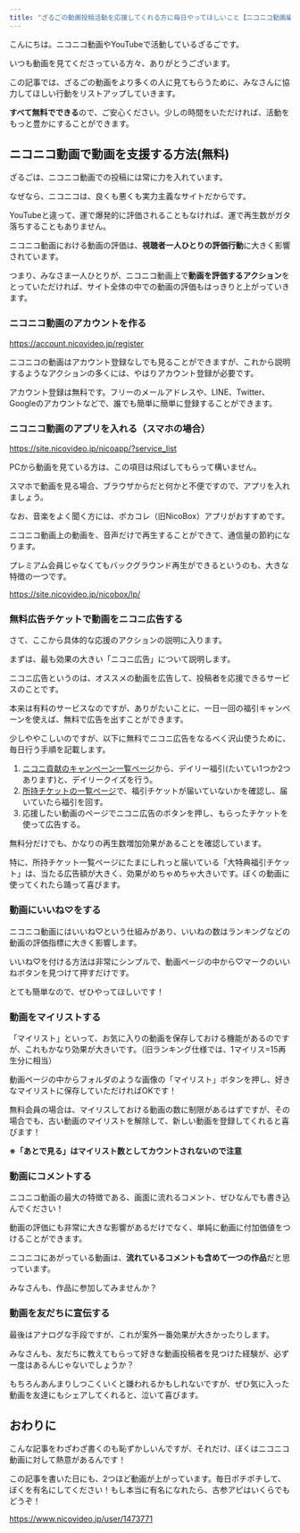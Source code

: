 ```yaml
---
title: "ざるごの動画投稿活動を応援してくれる方に毎日やってほしいこと【ニコニコ動画編】"
---
```


こんにちは。ニコニコ動画やYouTubeで活動しているざるごです。

いつも動画を見てくださっている方々、ありがとうございます。

この記事では、ざるごの動画をより多くの人に見てもらうために、みなさんに協力してほしい行動をリストアップしていきます。

**すべて無料でできる**ので、ご安心ください。少しの時間をいただければ、活動をもっと豊かにすることができます。

## ニコニコ動画で動画を支援する方法(無料)

ざるごは、ニコニコ動画での投稿には常に力を入れています。

なぜなら、ニコニコは、良くも悪くも実力主義なサイトだからです。

YouTubeと違って、運で爆発的に評価されることもなければ、運で再生数がガタ落ちすることもありません。

ニコニコ動画における動画の評価は、**視聴者一人ひとりの評価行動**に大きく影響されています。

つまり、みなさま一人ひとりが、ニコニコ動画上で**動画を評価するアクション**をとっていただければ、サイト全体の中での動画の評価もはっきりと上がっていきます。

### ニコニコ動画のアカウントを作る

https://account.nicovideo.jp/register

ニコニコの動画はアカウント登録なしでも見ることができますが、これから説明するようなアクションの多くには、やはりアカウント登録が必要です。

アカウント登録は無料です。フリーのメールアドレスや、LINE、Twitter、Googleのアカウントなどで、誰でも簡単に簡単に登録することができます。

### ニコニコ動画のアプリを入れる（スマホの場合）

https://site.nicovideo.jp/nicoapp/?service_list

PCから動画を見ている方は、この項目は飛ばしてもらって構いません。

スマホで動画を見る場合、ブラウザからだと何かと不便ですので、アプリを入れましょう。

なお、音楽をよく聞く方には、ボカコレ（旧NicoBox）アプリがおすすめです。

ニコニコ動画上の動画を、音声だけで再生することができて、通信量の節約になります。

プレミアム会員じゃなくてもバックグラウンド再生ができるというのも、大きな特徴の一つです。

https://site.nicovideo.jp/nicobox/lp/

### 無料広告チケットで動画をニコニ広告する

さて、ここから具体的な応援のアクションの説明に入ります。

まずは、最も効果の大きい「ニコニ広告」について説明します。

ニコニ広告というのは、オススメの動画を広告して、投稿者を応援できるサービスのことです。

本来は有料のサービスなのですが、ありがたいことに、一日一回の福引キャンペーンを使えば、無料で広告を出すことができます。

少しややこしいのですが、以下に無料でニコニ広告をなるべく沢山使うために、毎日行う手順を記載します。

1. [ニコニ貢献のキャンペーン一覧ページ](https://koken.nicovideo.jp/campaigns)から、デイリー福引(たいてい1つか2つあります)と、デイリークイズを行う。
2. [所持チケットの一覧ページ](https://koken.nicovideo.jp/ticket)で、福引チケットが届いていないかを確認し、届いていたら福引を回す。
3. 応援したい動画のページでニコニ広告のボタンを押し、もらったチケットを使って広告する。

無料分だけでも、かなりの再生数増加効果があることを確認しています。

特に、所持チケット一覧ページにたまにしれっと届いている「大特典福引チケット」は、当たる広告額が大きく、効果がめちゃめちゃ大きいです。ぼくの動画に使ってくれたら踊って喜びます。

### 動画にいいね♡をする

ニコニコ動画にはいいね♡という仕組みがあり、いいねの数はランキングなどの動画の評価指標に大きく影響します。

いいね♡を付ける方法は非常にシンプルで、動画ページの中から♡マークのいいねボタンを見つけて押すだけです。

とても簡単なので、ぜひやってほしいです！

### 動画をマイリストする

「マイリスト」といって、お気に入りの動画を保存しておける機能があるのですが、これもかなり効果が大きいです。（旧ランキング仕様では、1マイリス=15再生分に相当）

動画ページの中からフォルダのような画像の「マイリスト」ボタンを押し、好きなマイリストに保存していただければOKです！

無料会員の場合は、マイリスしておける動画の数に制限があるはずですが、その場合でも、古い動画のマイリストを解除して、新しい動画を登録してくれると喜びます！

**※「あとで見る」はマイリスト数としてカウントされないので注意**

### 動画にコメントする

ニコニコ動画の最大の特徴である、画面に流れるコメント、ぜひなんでも書き込んでください！

動画の評価にも非常に大きな影響があるだけでなく、単純に動画に付加価値をつけることができます。

ニコニコにあがっている動画は、**流れているコメントも含めて一つの作品**だと思っています。

みなさんも、作品に参加してみませんか？

### 動画を友だちに宣伝する

最後はアナログな手段ですが、これが案外一番効果が大きかったりします。

みなさんも、友だちに教えてもらって好きな動画投稿者を見つけた経験が、必ず一度はあるんじゃないでしょうか？

もちろんあんまりしつこくいくと嫌われるかもしれないですが、ぜひ気に入った動画を友達にもシェアしてくれると、泣いて喜びます。

## おわりに

こんな記事をわざわざ書くのも恥ずかしいんですが、それだけ、ぼくはニコニコ動画に対して熱意があるんです！

この記事を書いた日にも、2つほど動画が上がっています。毎日ポチポチして、ぼくを有名にしてください！もし本当に有名になれたら、古参アピはいくらでもどうぞ！

https://www.nicovideo.jp/user/1473771
